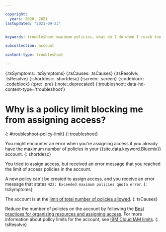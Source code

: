 ```yaml
---

copyright:
  years: 2020, 2021
lastupdated: "2021-09-22"


keywords: troubleshoot maximum policies, what do I do when I reach too many policies, exceed policies count

subcollection: account

content-type: troubleshoot

---
```


{:tsSymptoms: .tsSymptoms}
{:tsCauses: .tsCauses}
{:tsResolve: .tsResolve}
{:shortdesc: .shortdesc}
{:screen: .screen}
{:codeblock: .codeblock}
{:pre: .pre}
{:note:.deprecated}
{:troubleshoot: data-hd-content-type='troubleshoot'}

# Why is a policy limit blocking me from assigning access?
{: #troubleshoot-policy-limit}
{: troubleshoot}

You might encounter an error when you're assigning access if you already have the maximum number of policies in your {{site.data.keyword.Bluemix}} account.
{: shortdesc}

You tried to assign access, but received an error message that you reached the limit of access policies in the  account.

A new policy can't be created to assign access, and you receive an error message that states `422: Exceeded maximum policies quota error`.
{: tsSymptoms}
   
The account is at the [limit of total number of policies allowed](/docs/account?topic=account-known-issues).
{: tsCauses}

Reduce the number of policies on the account by following the [Best practices for organizing resources and assigning access](/docs/account?topic=account-account_setup). For more information about policy limits for the account, see [IBM Cloud IAM limits](/docs/account?topic=account-known-issues).
{: tsResolve}
